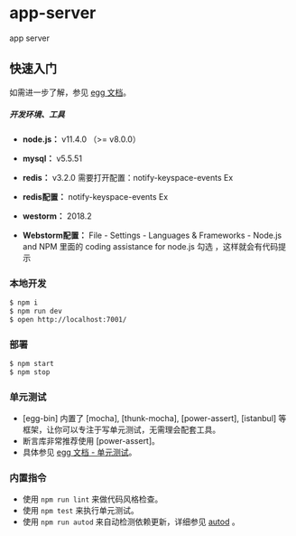 # app-server

app server

## 快速入门

如需进一步了解，参见 [egg 文档][egg]。

##### 开发环境、工具

- **node.js：** v11.4.0 （>= v8.0.0）

- **mysql：** v5.5.51

- **redis：** v3.2.0  需要打开配置：notify-keyspace-events Ex

- **redis配置：** notify-keyspace-events Ex

- **westorm：** 2018.2

- **Webstorm配置：** File - Settings - Languages & Frameworks - Node.js and NPM 里面的 coding assistance for node.js 勾选 ，这样就会有代码提示



### 本地开发

```bash
$ npm i
$ npm run dev
$ open http://localhost:7001/
```

### 部署

```bash
$ npm start
$ npm stop
```

### 单元测试

- [egg-bin] 内置了 [mocha], [thunk-mocha], [power-assert], [istanbul] 等框架，让你可以专注于写单元测试，无需理会配套工具。
- 断言库非常推荐使用 [power-assert]。
- 具体参见 [egg 文档 - 单元测试](https://eggjs.org/zh-cn/core/unittest)。

### 内置指令

- 使用 `npm run lint` 来做代码风格检查。
- 使用 `npm test` 来执行单元测试。
- 使用 `npm run autod` 来自动检测依赖更新，详细参见 [autod](https://www.npmjs.com/package/autod) 。


[egg]: https://eggjs.org

